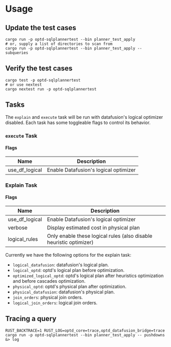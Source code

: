 # Usage

## Update the test cases

```shell
cargo run -p optd-sqlplannertest --bin planner_test_apply
# or, supply a list of directories to scan from
cargo run -p optd-sqlplannertest --bin planner_test_apply -- subqueries
```

## Verify the test cases

```shell
cargo test -p optd-sqlplannertest
# or use nextest
cargo nextest run -p optd-sqlplannertest
```

## Tasks

The `explain` and `execute` task will be run with datafusion's logical optimizer disabled. Each task has some toggleable flags to control its behavior.

### `execute` Task

#### Flags

| Name           | Description                           |
| -------------- | ------------------------------------- |
| use_df_logical | Enable Datafusion's logical optimizer |

### Explain Task

#### Flags

| Name           | Description                                                        |
| -------------- | ------------------------------------------------------------------ |
| use_df_logical | Enable Datafusion's logical optimizer                              |
| verbose        | Display estimated cost in physical plan                            |
| logical_rules  | Only enable these logical rules (also disable heuristic optimizer) |

Currently we have the following options for the explain task:

- `logical_datafusion`: datafusion's logical plan.
- `logical_optd`: optd's logical plan before optimization.
- `optimized_logical_optd`: optd's logical plan after heuristics optimization and before cascades optimization.
- `physical_optd`: optd's physical plan after optimization.
- `physical_datafusion`: datafusion's physical plan.
- `join_orders`: physical join orders.
- `logical_join_orders`: logical join orders.

## Tracing a query

```
RUST_BACKTRACE=1 RUST_LOG=optd_core=trace,optd_datafusion_bridge=trace cargo run -p optd-sqlplannertest --bin planner_test_apply -- pushdowns &> log
```
